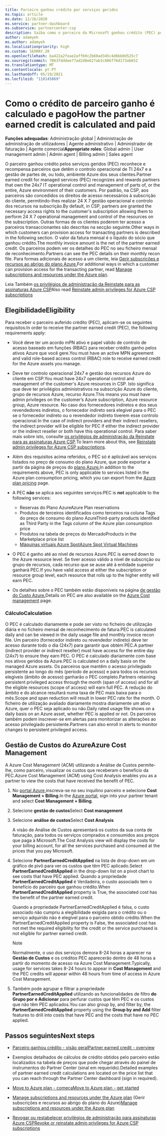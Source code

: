 ```yaml
---
title: Parceiro ganhou crédito por serviços geridos
ms.topic: article
ms.date: 12/16/2020
ms.service: partner-dashboard
ms.subservice: partnercenter-csp
description: Saiba como o parceiro da Microsoft ganhou crédito (PEC) por serviços geridos é calculado e pago e como garantir que é elegível.
author: adamyeh
ms.author: adamyeh
ms.localizationpriority: high
ms.custom: SEOMAY.20
ms.openlocfilehash: ba422a2feae2affb9c2b60ad345c4d6bb0d525c7
ms.sourcegitcommit: 7063fdddee77ad2d8e627ab3c806f76d173ab652
ms.translationtype: MT
ms.contentlocale: pt-PT
ms.lasthandoff: 05/19/2021
ms.locfileid: "110145869"
---
```

# <a name="how-the-partner-earned-credit-is-calculated-and-paid"></a><span data-ttu-id="d9a65-103">Como o crédito de parceiro ganho é calculado e pago</span><span class="sxs-lookup"><span data-stu-id="d9a65-103">How the partner earned credit is calculated and paid</span></span>

<span data-ttu-id="d9a65-104">**Funções adequadas**: Administração global | Administração de administração de utilizadores | Agente administrativo | Administrador de faturação | Agente comercial</span><span class="sxs-lookup"><span data-stu-id="d9a65-104">**Appropriate roles**: Global admin | User management admin | Admin agent | Billing admin | Sales agent</span></span>

<span data-ttu-id="d9a65-105">O parceiro ganhou crédito pelos serviços geridos (PEC) reconhece e recompensa parceiros que detêm o controlo operacional de TI 24x7 e a gestão de partes de, ou todo, ambiente Azure dos seus clientes.</span><span class="sxs-lookup"><span data-stu-id="d9a65-105">Partner earned credit for managed services (PEC) recognizes and rewards partners that own the 24x7 IT operational control and management of parts of, or the entire, Azure environment of their customers.</span></span> <span data-ttu-id="d9a65-106">Por padrão, na CSP, aos parceiros são concedidos os direitos de acesso necessários à subscrição do cliente, permitindo-lhes realizar 24 X 7 gestão operacional e controlo dos recursos na subscrição.</span><span class="sxs-lookup"><span data-stu-id="d9a65-106">By default, in CSP, partners are granted the necessary access rights to the customer's subscription allowing them to perform 24 X 7 operational management and control of the resources on the subscription.</span></span> <span data-ttu-id="d9a65-107">Outras formas de os clientes poderem ter acesso a parceiros transaccionantes são descritas na secção seguinte.</span><span class="sxs-lookup"><span data-stu-id="d9a65-107">Other ways in which customers can provision access for transacting partners is described in the following section.</span></span> <span data-ttu-id="d9a65-108">O valor da fatura mensal é o líquido do sócio que ganhou crédito.</span><span class="sxs-lookup"><span data-stu-id="d9a65-108">The monthly invoice amount is the net of the partner earned credit.</span></span> <span data-ttu-id="d9a65-109">Os parceiros podem ver os detalhes do PEC no seu ficheiro mensal de reconhecimento.</span><span class="sxs-lookup"><span data-stu-id="d9a65-109">Partners can see the PEC details on their monthly recon file.</span></span> <span data-ttu-id="d9a65-110">Para formas adicionais de acesso a um cliente, leia [Gerir subscrições e recursos ao abrigo do plano Azure.](azure-plan-manage.md)</span><span class="sxs-lookup"><span data-stu-id="d9a65-110">For additional ways in which a customer can provision access for the transacting partner, read [Manage subscriptions and resources under the Azure plan](azure-plan-manage.md).</span></span>

<span data-ttu-id="d9a65-111">Leia Também [os privilégios de administração da Reinstate para as assinaturas Azure CSP](revoke-reinstate-csp.md)</span><span class="sxs-lookup"><span data-stu-id="d9a65-111">Also read [Reinstate admin privileges for Azure CSP subscriptions](revoke-reinstate-csp.md)</span></span>

## <a name="eligibility"></a><span data-ttu-id="d9a65-112">Elegibilidade</span><span class="sxs-lookup"><span data-stu-id="d9a65-112">Eligibility</span></span>

<span data-ttu-id="d9a65-113">Para receber o parceiro auferido crédito (PEC), aplicam-se os seguintes requisitos:</span><span class="sxs-lookup"><span data-stu-id="d9a65-113">In order to receive the partner earned credit (PEC), the following requirements apply:</span></span> 

- <span data-ttu-id="d9a65-114">Você deve ter um acordo mPN ativo e papel válido de controlo de acesso baseado em funções (RBAC) para receber crédito ganho pelos ativos Azure que você gere.</span><span class="sxs-lookup"><span data-stu-id="d9a65-114">You must have an active MPN agreement and valid role-based access control (RBAC) role to receive earned credit for the Azure assets you manage.</span></span>

- <span data-ttu-id="d9a65-115">Deve ter controlo operacional 24x7 e gestão dos recursos Azure do cliente em CSP.</span><span class="sxs-lookup"><span data-stu-id="d9a65-115">You must have 24x7 operational control and management of the customer's Azure resources in CSP.</span></span> <span data-ttu-id="d9a65-116">Isto significa que deve ter privilégios administrativos na subscrição Azure do cliente, grupo de recursos Azure, recurso Azure.</span><span class="sxs-lookup"><span data-stu-id="d9a65-116">This means you must have admin privileges on the customer’s Azure subscription, Azure resource group, Azure resource.</span></span> <span data-ttu-id="d9a65-117">No caso dos fornecedores indiretos e dos seus revendedores indiretos, o fornecedor indireto será elegível para o PEC se o fornecedor indireto ou o revendedor indireto tiverem esse controlo operacional.</span><span class="sxs-lookup"><span data-stu-id="d9a65-117">In the case of indirect providers and their indirect resellers, the indirect provider will be eligible for PEC if either the indirect provider or the indirect reseller or both have this operational control.</span></span> <span data-ttu-id="d9a65-118">Para saber mais sobre isto, consulte [os privilégios de administração da Reinstate para as assinaturas Azure CSP](./revoke-reinstate-csp.md).</span><span class="sxs-lookup"><span data-stu-id="d9a65-118">To learn more about this, see [Reinstate admin privileges for Azure CSP subscriptions](./revoke-reinstate-csp.md).</span></span>

- <span data-ttu-id="d9a65-119">Além dos requisitos acima referidos, o PEC só é aplicável aos serviços listados no preço de consumo do plano Azure, que pode exportar a partir da página de preços do [plano Azure.](https://partner.microsoft.com/commerce/sales)</span><span class="sxs-lookup"><span data-stu-id="d9a65-119">In addition to the requirements above, PEC is only applicable to services listed in the Azure plan consumption pricing, which you can export from the [Azure plan pricing](https://partner.microsoft.com/commerce/sales) page.</span></span>

- <span data-ttu-id="d9a65-120">A PEC **não** se aplica aos seguintes serviços:</span><span class="sxs-lookup"><span data-stu-id="d9a65-120">PEC is **not** applicable to the following services:</span></span>
    - <span data-ttu-id="d9a65-121">Reservas do Plano Azure</span><span class="sxs-lookup"><span data-stu-id="d9a65-121">Azure Plan reservations</span></span>
    - <span data-ttu-id="d9a65-122">Produtos de terceiros identificados como terceiros na coluna Tags do preço de consumo do plano Azure</span><span class="sxs-lookup"><span data-stu-id="d9a65-122">Third-party products identified as Third Party in the Tags column of the Azure plan consumption price</span></span>
    - <span data-ttu-id="d9a65-123">Produtos na tabela de preços do Mercado</span><span class="sxs-lookup"><span data-stu-id="d9a65-123">Products in the Marketplace price list</span></span>
    - [<span data-ttu-id="d9a65-124">Máquinas virtuais Azure Spot</span><span class="sxs-lookup"><span data-stu-id="d9a65-124">Azure Spot Virtual Machines</span></span>](https://partner.microsoft.com/resources/collection/azure-spot-in-csp#/)

- <span data-ttu-id="d9a65-125">O PEC é ganho até ao nível de recursos Azure.</span><span class="sxs-lookup"><span data-stu-id="d9a65-125">PEC is earned down to the Azure resource level.</span></span> <span data-ttu-id="d9a65-126">Se tiver acesso válido a nível de subscrição ou grupo de recursos, cada recurso que se ause até à entidade superior ganhará PEC.</span><span class="sxs-lookup"><span data-stu-id="d9a65-126">If you have valid access at either the subscription or resource group level, each resource that rolls up to the higher entity will earn PEC.</span></span>

- <span data-ttu-id="d9a65-127">Os detalhes sobre o PEC também estão disponíveis na página [de gestão do Custo Azure.](/azure/cost-management-billing/costs/get-started-partners)</span><span class="sxs-lookup"><span data-stu-id="d9a65-127">Details on PEC are also available on the [Azure Cost management](/azure/cost-management-billing/costs/get-started-partners) page.</span></span>

### <a name="calculation"></a><span data-ttu-id="d9a65-128">Cálculo</span><span class="sxs-lookup"><span data-stu-id="d9a65-128">Calculation</span></span>

<span data-ttu-id="d9a65-129">O PEC é calculado diariamente e pode ser visto no ficheiro de utilização diária e no ficheiro mensal de reconhecimento de fatura.</span><span class="sxs-lookup"><span data-stu-id="d9a65-129">PEC is calculated daily and can be viewed in the daily usage file and monthly invoice recon file.</span></span> <span data-ttu-id="d9a65-130">Um parceiro (fornecedor indireto ou revendedor indireto) deve ter acesso durante todo o dia (24x7) para garantir que obtém PEC.</span><span class="sxs-lookup"><span data-stu-id="d9a65-130">A partner (indirect provider or indirect reseller) must have access for the entire day (24x7) to ensure they earn PEC.</span></span> <span data-ttu-id="d9a65-131">O PEC é calculado diariamente com base nos ativos geridos da Azure.</span><span class="sxs-lookup"><span data-stu-id="d9a65-131">PEC is calculated on a daily basis on the managed Azure assets.</span></span> <span data-ttu-id="d9a65-132">Os parceiros que mantêm o acesso privilegiado persistente ao longo do mês (período de acesso) e para todos os recursos elegíveis (âmbito de acesso) ganharão o PEC completo.</span><span class="sxs-lookup"><span data-stu-id="d9a65-132">Partners retaining persistent privileged access through the month (span of access) and for all the eligible resources (scope of access) will earn full PEC.</span></span> <span data-ttu-id="d9a65-133">A redução do âmbito e do alcance resultará numa taxa de PEC mais baixa para o mês.</span><span class="sxs-lookup"><span data-stu-id="d9a65-133">Scope and span reduction will result in lower PEC rate for the month.</span></span> <span data-ttu-id="d9a65-134">O ficheiro de utilização avaliado diariamente mostra diariamente um ativo Azure, quer o PEC seja aplicado ou não.</span><span class="sxs-lookup"><span data-stu-id="d9a65-134">Daily rated usage file shows on a daily basis on an Azure asset, whether PEC is applied or not.</span></span> <span data-ttu-id="d9a65-135">Os parceiros também podem inscrever-se em alertas para monitorizar as alterações ao acesso privilegiado persistente.</span><span class="sxs-lookup"><span data-stu-id="d9a65-135">Partners can also enroll in alerts to monitor changes to persistent privileged access.</span></span>

## <a name="azure-cost-management"></a><span data-ttu-id="d9a65-136">Gestão de Custos do Azure</span><span class="sxs-lookup"><span data-stu-id="d9a65-136">Azure Cost Management</span></span>

<span data-ttu-id="d9a65-137">A Azure Cost Management (ACM) utilizando a Análise de Custos permite-lhe, como parceiro, visualizar os custos que receberam o benefício da PEC.</span><span class="sxs-lookup"><span data-stu-id="d9a65-137">Azure Cost Management (ACM) using Cost Analysis enables you as a partner to view the costs that have received the benefit of PEC.</span></span>  

1. <span data-ttu-id="d9a65-138">No [portal Azure,](https://portal.azure.com)inscreva-se no seu inquilino parceiro e selecione **Cost Management + Billing**.</span><span class="sxs-lookup"><span data-stu-id="d9a65-138">In the [Azure portal](https://portal.azure.com), sign into your partner tenant and select **Cost Management + Billing**.</span></span>

2. <span data-ttu-id="d9a65-139">Selecione **gestão de custos**</span><span class="sxs-lookup"><span data-stu-id="d9a65-139">Select **Cost management**</span></span>

3. <span data-ttu-id="d9a65-140">Selecione **análise de custos**</span><span class="sxs-lookup"><span data-stu-id="d9a65-140">Select **Cost Analysis**</span></span>

   <span data-ttu-id="d9a65-141">A visão de Análise de Custos apresentará os custos da sua conta de faturação, para todos os serviços comprados e consumidos aos preços que paga à Microsoft.</span><span class="sxs-lookup"><span data-stu-id="d9a65-141">The Cost Analysis view will display the costs for your billing account, for all the services purchased and consumed at the prices that you pay Microsoft.</span></span>

4. <span data-ttu-id="d9a65-142">Selecione **PartnerEarnedCreditApplied** na lista de drop-down em um gráfico de pivô para ver os custos que têm PEC aplicado.</span><span class="sxs-lookup"><span data-stu-id="d9a65-142">Select **PartnerEarnedCreditApplied** in the drop-down list on a pivot chart to see costs that have PEC applied.</span></span> <span data-ttu-id="d9a65-143">Quando a propriedade **PartnerEarnedCreditApplied** é Verdadeira, o custo associado tem o benefício do parceiro que ganhou crédito.</span><span class="sxs-lookup"><span data-stu-id="d9a65-143">When **PartnerEarnedCreditApplied** property is True, the associated cost has the benefit of the partner earned credit.</span></span> 

   <span data-ttu-id="d9a65-144">Quando a propriedade PartnerEarnedCreditApplied é falsa, o custo associado não cumpriu a elegibilidade exigida para o crédito ou o serviço adquirido não é elegível para o parceiro obtido crédito.</span><span class="sxs-lookup"><span data-stu-id="d9a65-144">When the PartnerEarnedCreditApplied property is False, the associated cost has not met the required eligibility for the credit or the service purchased is not eligible for partner earned credit.</span></span>

   >[!NOTE] 
   ><span data-ttu-id="d9a65-145">Normalmente, o uso dos serviços demora 8-24 horas a aparecer na **Gestão de Custos** e os créditos PEC aparecerão dentro de 48 horas a partir do momento de acesso na Azure Cost Management.</span><span class="sxs-lookup"><span data-stu-id="d9a65-145">Typically, usage for services takes 8-24 hours to appear in **Cost Management** and the PEC credits will appear within 48 hours from time of access in Azure Cost Management.</span></span>

5. <span data-ttu-id="d9a65-146">Também pode agrupar e filtrar a propriedade **PartnerEarnedCreditApplied** utilizando as funcionalidades de filtro **do Grupo por e Adicionar** para perfurar custos que têm PEC e os custos que não têm PEC aplicados.</span><span class="sxs-lookup"><span data-stu-id="d9a65-146">You can also group by, and filter by, the **PartnerEarnedCreditApplied** property using the **Group by and Add** filter features to drill into costs that have PEC and the costs that have no PEC applied.</span></span>

## <a name="next-steps"></a><span data-ttu-id="d9a65-147">Passos seguintes</span><span class="sxs-lookup"><span data-stu-id="d9a65-147">Next steps</span></span>

- [<span data-ttu-id="d9a65-148">Parceiro ganhou crédito - visão geral</span><span class="sxs-lookup"><span data-stu-id="d9a65-148">Partner earned credit - overview</span></span>](partner-earned-credit.md)

- <span data-ttu-id="d9a65-149">Exemplos detalhados de cálculos de crédito obtidos pelo parceiro estão localizados na tabela de preços que pode chegar através do painel de instrumentos do Partner Center (sinal em requerido).</span><span class="sxs-lookup"><span data-stu-id="d9a65-149">Detailed examples of partner earned credit calculations are located on the price list that you can reach through the Partner Center dashboard (sign in required).</span></span>

- [<span data-ttu-id="d9a65-150">Move to Azure plan - começa</span><span class="sxs-lookup"><span data-stu-id="d9a65-150">Move to Azure plan - get started</span></span>](azure-plan-get-started.md)

- <span data-ttu-id="d9a65-151">[Manage subscriptions and resources under the Azure plan](azure-plan-manage.md) (Gerir subscrições e recursos ao abrigo do plano do Azure)</span><span class="sxs-lookup"><span data-stu-id="d9a65-151">[Manage subscriptions and resources under the Azure plan](azure-plan-manage.md)</span></span>

- [<span data-ttu-id="d9a65-152">Revogar ou restabelecer privilégios de administração para assinaturas Azure CSP</span><span class="sxs-lookup"><span data-stu-id="d9a65-152">Revoke or reinstate admin privileges for Azure CSP subscriptions</span></span>](revoke-reinstate-csp.md)
